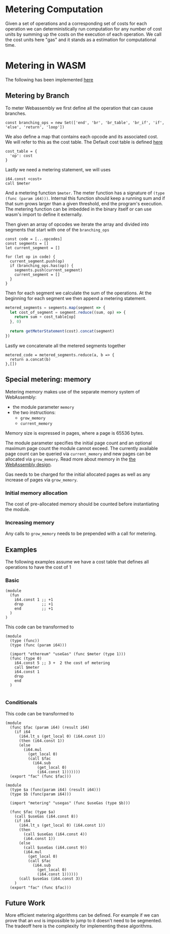 # Metering Computation

Given a set of operations and a corresponding set of costs for each operation we can deterministically run computation for any number of cost units by summing up the costs on the execution of each operation. We call the cost units here "gas" and it stands as a estimation for computational time. 

# Metering in WASM

The following has been implemented [here](https://github.com/ewasm/wasm-metering)

## Metering by Branch
To meter Webassembly we first define all the operation that can cause branches. 

`const branching_ops = new Set(['end', 'br', 'br_table', 'br_if', 'if', 'else', 'return', 'loop'])`

We also define a map that contains each opcode and its associated cost. We will refer to this as the cost table. The Default cost table is defined [here](https://github.com/ewasm/design/blob/master/determining_wasm_gas_costs.md)

```
cost_table = {
  'op': cost
}
```

Lastly we need a metering statement, we will uses
```
i64.const <cost>
call $meter
```

And a metering function `$meter`. The meter function has a signature of `(type (func (param i64)))`. Internal this function should keep a running sum and if that sum grows larger than a given threshold, end the program's execution. The metering function can be imbedded in the binary itself or can use wasm's import to define it externally. 

Then given an array of opcodes we iterate the array and divided into segments that start with one of the `branching_ops`

```javascript=
const code = [...opcodes]
const segments = []
let current_segment = []

for (let op in code) {
  current_segment.push(op)
  if (branching_ops.has(op)) {
    segments.push(current_segment)
    current_segment = []
  }
}
```

Then for each segment we calculate the sum of the operations. At the beginning for each segment we then append a metering statement. 

```javascript
metered_segments = segments.map(segment => {
  let cost_of_segment = segment.reduce((sum, op) => {
    return sum + cost_table[op]
  }, 0)
  
  return getMeterStatement(cost).concat(segment)
})
```

Lastly we concatenate all the metered segments together
```javascript=
metered_code = metered_segments.reduce(a, b => {
  return a.concat(b)
},[])
```

## Special metering: memory

Metering memory makes use of the separate memory system of WebAssembly:
- the module parameter `memory`
- the two instructions:
  - `grow_memory`
  - `current_memory`

Memory size is expressed in pages, where a page is 65536 bytes.

The module parameter specifies the initial page count and an optional maximum page count the module cannot exceed. The currently available page count can be queried via `current_memory` and new pages can be allocated via `grow_memory`. Read more about memory in the [the WebAssembly design](https://github.com/WebAssembly/design/blob/master/Modules.md#linear-memory-section).

Gas needs to be charged for the initial allocated pages as well as any increase of pages via `grow_memory`.

### Initial memory allocation

The cost of pre-allocated memory should be counted before instantiating the module.

### Increasing memory

Any calls to `grow_memory` needs to be prepended with a call for metering.

## Examples

The following examples assume we have a cost table that defines all operations to have the cost of 1

### Basic
```
(module
  (fun
    i64.const 1 ;; +1
    drop        ;; +1
    end         ;; +1
  )
)
```
This code can be transformed to
```
(module
  (type (func))
  (type (func (param i64)))
  
  (import "ethereum" "useGas" (func $meter (type 1)))
  (func (type 0)
   	i64.const 5 ;; 3 +  2 the cost of metering  
	call $meter
    i64.const 1 
    drop       
    end       
  )
    
```
### Conditionals

This code can be transformed to
```
(module
  (func $fac (param i64) (result i64)
    (if i64
      (i64.lt_s (get_local 0) (i64.const 1))
      (then (i64.const 1))
      (else
        (i64.mul
          (get_local 0)
          (call $fac
            (i64.sub
              (get_local 0)
              (i64.const 1)))))))
  (export "fac" (func $fac)))
```

```
(module
  (type $a (func(param i64) (result i64)))
  (type $b (func(param i64)))

  (import "metering" "usegas" (func $useGas (type $b)))

  (func $fac (type $a)
    (call $useGas (i64.const 8))
    (if i64
      (i64.lt_s (get_local 0) (i64.const 1))
      (then
        (call $useGas (i64.const 4))
        (i64.const 1))
      (else
        (call $useGas (i64.const 9))
        (i64.mul
          (get_local 0)
          (call $fac
            (i64.sub
              (get_local 0)
              (i64.const 1))))))
      (call $useGas (i64.const 3))
    )
  (export "fac" (func $fac)))
```

## Future Work

More efficient metering algorithms can be defined. For example if we can prove that an `end` is impossible to jump to it doesn't need to be segmented. The tradeoff here is the complexity for implementing these algorithms.
